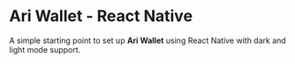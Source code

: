 # Ari Wallet - React Native

A simple starting point to set up **Ari Wallet** using React Native with dark and light mode support.
